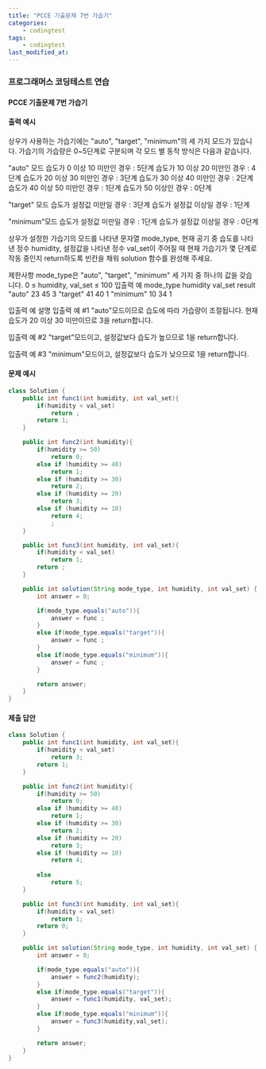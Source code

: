 ```yaml
---
title: "PCCE 기출문제 7번 가습기"
categories:
    - codingtest
tags:
    - codingtest
last_modified_at:
---
```


### 프로그래머스 코딩테스트 연습

#### PCCE 기출문제 7번 가습기

#### 출력 예시
상우가 사용하는 가습기에는 "auto", "target", "minimum"의 세 가지 모드가 있습니다. 가습기의 가습량은 0~5단계로 구분되며 각 모드 별 동작 방식은 다음과 같습니다.

"auto" 모드
습도가 0 이상 10 미만인 경우 : 5단계
습도가 10 이상 20 미만인 경우 : 4단계
습도가 20 이상 30 미만인 경우 : 3단계
습도가 30 이상 40 미만인 경우 : 2단계
습도가 40 이상 50 미만인 경우 : 1단계
습도가 50 이상인 경우 : 0단계

"target" 모드
습도가 설정값 미만일 경우 : 3단계
습도가 설정값 이상일 경우 : 1단계

"minimum"모드
습도가 설정값 미만일 경우 : 1단계
습도가 설정값 이상일 경우 : 0단계

상우가 설정한 가습기의 모드를 나타낸 문자열 mode_type, 현재 공기 중 습도를 나타낸 정수 humidity, 설정값을 나타낸 정수 val_set이 주어질 때 현재 가습기가 몇 단계로 작동 중인지 return하도록 빈칸을 채워 solution 함수를 완성해 주세요.

제한사항
mode_type은 "auto", "target", "minimum" 세 가지 중 하나의 값을 갖습니다.
0 ≤ humidity, val_set ≤ 100
입출력 예
mode_type	humidity	val_set	result
"auto"	23	45	3
"target"	41	40	1
"minimum"	10	34	1

입출력 예 설명
입출력 예 #1
"auto"모드이므로 습도에 따라 가습량이 조절됩니다. 현재 습도가 20 이상 30 미만이므로 3을 return합니다.

입출력 예 #2
"target"모드이고, 설정값보다 습도가 높으므로 1을 return합니다.

입출력 예 #3
"minimum"모드이고, 설정값보다 습도가 낮으므로 1을 return합니다.

#### 문제 예시
```java
class Solution {
    public int func1(int humidity, int val_set){
        if(humidity < val_set)
            return ;
        return 1;
    }

    public int func2(int humidity){
        if(humidity >= 50)
            return 0;
        else if (humidity >= 40)
            return 1;
        else if (humidity >= 30)
            return 2;
        else if (humidity >= 20)
            return 3;
        else if (humidity >= 10)
            return 4;
            ;
    }

    public int func3(int humidity, int val_set){
        if(humidity < val_set)
            return 1;
        return ;
    }

    public int solution(String mode_type, int humidity, int val_set) {
        int answer = 0;

        if(mode_type.equals("auto")){
            answer = func ;
        }
        else if(mode_type.equals("target")){
            answer = func ;
        }
        else if(mode_type.equals("minimum")){
            answer = func ;
        }

        return answer;
    }
}
```


#### 제출 답안
```java
class Solution {
    public int func1(int humidity, int val_set){
        if(humidity < val_set)
            return 3;
        return 1;
    }

    public int func2(int humidity){
        if(humidity >= 50)
            return 0;
        else if (humidity >= 40)
            return 1;
        else if (humidity >= 30)
            return 2;
        else if (humidity >= 20)
            return 3;
        else if (humidity >= 10)
            return 4;
        
        else 
            return 5;
    }

    public int func3(int humidity, int val_set){
        if(humidity < val_set)
            return 1;
        return 0;
    }

    public int solution(String mode_type, int humidity, int val_set) {
        int answer = 0;

        if(mode_type.equals("auto")){
            answer = func2(humidity);
        }
        else if(mode_type.equals("target")){
            answer = func1(humidity, val_set);
        }
        else if(mode_type.equals("minimum")){
            answer = func3(humidity,val_set);
        }

        return answer;
    }
}
````